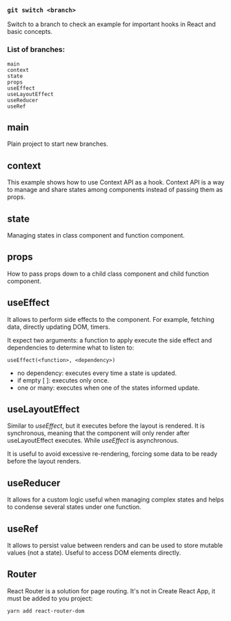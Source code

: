 ### `git switch <branch>`

Switch to a branch to check an example for important hooks in React and basic concepts.

### List of branches: 
```
main
context
state
props
useEffect
useLayoutEffect
useReducer
useRef
```

## main
Plain project to start new branches.

## context
This example shows how to use Context API as a hook. Context API is a way to manage and share states among components instead of passing them  as props. 

## state
Managing states in class component and function component.

## props
How to pass props down to a child class component and child function component.

## useEffect
It allows to perform side effects to the component. For example, fetching data, directly updating DOM, timers. 

It expect two arguments: a function to apply execute the side effect and  dependencies to determine what to listen to:

```
useEffect(<function>, <dependency>)
```
* no dependency: executes every time a state is updated.
* if empty [ ]: executes only once.
* one or many: executes when one of the states informed update.

## useLayoutEffect
Similar to *useEffect*, but it executes before the layout is rendered. It is synchronous, meaning that the component will only render after useLayoutEffect executes. While *useEffect* is asynchronous.

It is useful to avoid excessive re-rendering, forcing some data to be ready before the layout renders. 

## useReducer
It allows for a custom logic useful when managing complex states and helps to condense several states under one function. 

## useRef
It allows to persist value between renders and can be used to store mutable values (not a state). Useful to access DOM elements directly. 

## Router
React Router is a solution for page routing. It's not in Create React App, it must be added to you project: 
```
yarn add react-router-dom
```